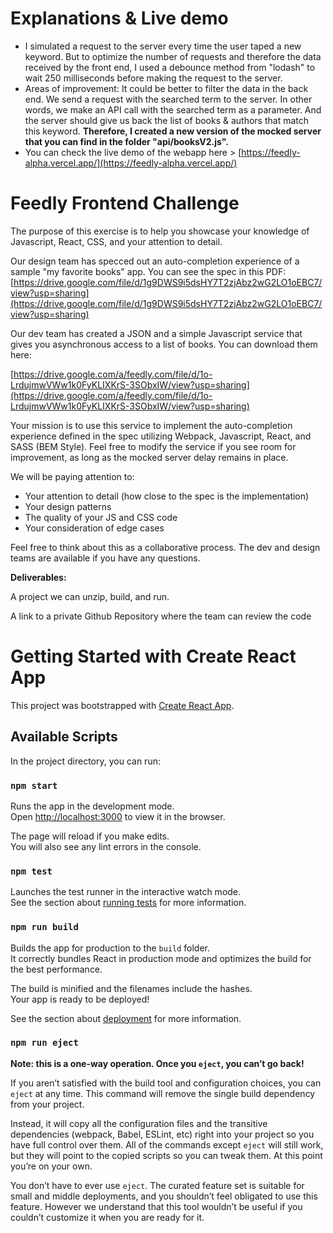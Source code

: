 # Explanations &amp; Live demo

- I simulated a request to the server every time the user taped a new keyword. But to optimize the number of requests and therefore the data received by the front end, I used a debounce method from &quot;lodash&quot; to wait 250 milliseconds before making the request to the server.
- Areas of improvement: It could be better to filter the data in the back end. We send a request with the searched term to the server. In other words, we make an API call with the searched term as a parameter. And the server should give us back the list of books &amp; authors that match this keyword. **Therefore, I created a new version of the mocked server that you can find in the folder &quot;api/booksV2.js&quot;.**
- You can check the live demo of the webapp here > [https://feedly-alpha.vercel.app/](https://feedly-alpha.vercel.app/)

# Feedly Frontend Challenge

The purpose of this exercise is to help you showcase your knowledge of Javascript, React, CSS, and your attention to detail.

Our design team has specced out an auto-completion experience of a sample &quot;my favorite books&quot; app. You can see the spec in this PDF: [https://drive.google.com/file/d/1g9DWS9i5dsHY7T2zjAbz2wG2LO1oEBC7/view?usp=sharing](https://drive.google.com/file/d/1g9DWS9i5dsHY7T2zjAbz2wG2LO1oEBC7/view?usp=sharing)

Our dev team has created a JSON and a simple Javascript service that gives you asynchronous access to a list of books. You can download them here:

[https://drive.google.com/a/feedly.com/file/d/1o-LrdujmwVWw1k0FyKLIXKrS-3SObxIW/view?usp=sharing](https://drive.google.com/a/feedly.com/file/d/1o-LrdujmwVWw1k0FyKLIXKrS-3SObxIW/view?usp=sharing)

Your mission is to use this service to implement the auto-completion experience defined in the spec utilizing Webpack, Javascript, React, and SASS (BEM Style). Feel free to modify the service if you see room for improvement, as long as the mocked server delay remains in place.

We will be paying attention to:

- Your attention to detail (how close to the spec is the implementation)
- Your design patterns
- The quality of your JS and CSS code
- Your consideration of edge cases

Feel free to think about this as a collaborative process. The dev and design teams are available if you have any questions.

**Deliverables:**

A project we can unzip, build, and run.

A link to a private Github Repository where the team can review the code

# Getting Started with Create React App

This project was bootstrapped with [Create React App](https://github.com/facebook/create-react-app).

## Available Scripts

In the project directory, you can run:

### `npm start`

Runs the app in the development mode.\
Open [http://localhost:3000](http://localhost:3000) to view it in the browser.

The page will reload if you make edits.\
You will also see any lint errors in the console.

### `npm test`

Launches the test runner in the interactive watch mode.\
See the section about [running tests](https://facebook.github.io/create-react-app/docs/running-tests) for more information.

### `npm run build`

Builds the app for production to the `build` folder.\
It correctly bundles React in production mode and optimizes the build for the best performance.

The build is minified and the filenames include the hashes.\
Your app is ready to be deployed!

See the section about [deployment](https://facebook.github.io/create-react-app/docs/deployment) for more information.

### `npm run eject`

**Note: this is a one-way operation. Once you `eject`, you can’t go back!**

If you aren’t satisfied with the build tool and configuration choices, you can `eject` at any time. This command will remove the single build dependency from your project.

Instead, it will copy all the configuration files and the transitive dependencies (webpack, Babel, ESLint, etc) right into your project so you have full control over them. All of the commands except `eject` will still work, but they will point to the copied scripts so you can tweak them. At this point you’re on your own.

You don’t have to ever use `eject`. The curated feature set is suitable for small and middle deployments, and you shouldn’t feel obligated to use this feature. However we understand that this tool wouldn’t be useful if you couldn’t customize it when you are ready for it.